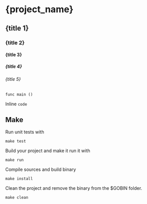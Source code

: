 # {project_name}

## {title 1}

### {title 2}

#### {title 3}

##### {title 4}

###### {title 5}

```
func main ()
```

Inline `code`

## Make

Run unit tests with
```
make test
```

Build your project and make it run it with
```
make run
```

Compile sources and build binary
```
make install
```

Clean the project and remove the binary from the $GOBIN folder.
```
make clean
```
